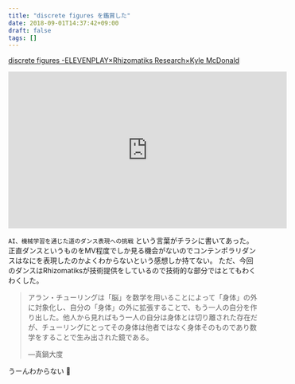 ```yaml
---
title: "discrete figures を鑑賞した"
date: 2018-09-01T14:37:42+09:00
draft: false
tags: []
---
```


[discrete figures -ELEVENPLAY×Rhizomatiks Research×Kyle McDonald](https://rhizomatiks.com/s/event/discrete_figures/)



<iframe width="560" height="315" src="https://www.youtube.com/embed/s_S3fomiXO0?rel=0&amp;controls=0&amp;showinfo=0" frameborder="0" allow="autoplay; encrypted-media" allowfullscreen></iframe>

`AI、機械学習を通じた道のダンス表現への挑戦` という言葉がチラシに書いてあった。
正直ダンスというものをMV程度でしか見る機会がないのでコンテンポラリダンスはなにを表現したのかよくわからないという感想しか持てない。
ただ、今回のダンスはRhizomatiksが技術提供をしているので技術的な部分ではとてもわくわくした。


> アラン・チューリングは「脳」を数学を用いることによって「身体」の外に対象化し、自分の「身体」の外に拡張することで、もう一人の自分を作り出した。他人から見ればもう一人の自分は身体とは切り離された存在だが、チューリングにとってその身体は他者ではなく身体そのものであり数学をすることで生み出された鏡である。
>
> ―真鍋大度

うーんわからない 🤔
